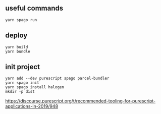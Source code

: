 ## useful commands
```
yarn spago run
```



## deploy
```
yarn build
yarn bundle
```

## init project
```
yarn add --dev purescript spago parcel-bundler
yarn spago init
yarn spago install halogen
mkdir -p dist
```
https://discourse.purescript.org/t/recommended-tooling-for-purescript-applications-in-2019/948

